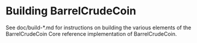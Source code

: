 Building BarrelCrudeCoin
================

See doc/build-*.md for instructions on building the various
elements of the BarrelCrudeCoin Core reference implementation of BarrelCrudeCoin.
